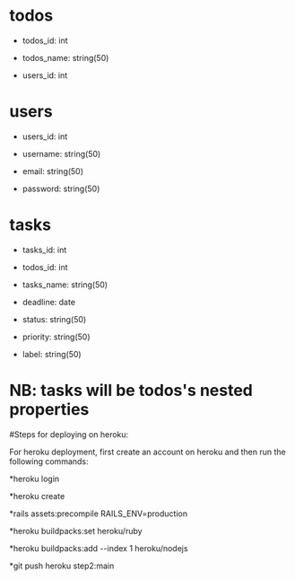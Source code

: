 # todos

* todos_id: int

* todos_name: string(50)

* users_id: int

# users

* users_id: int

* username: string(50)

* email: string(50)

* password: string(50)

# tasks

* tasks_id: int

* todos_id: int

* tasks_name: string(50)

* deadline: date

* status: string(50)

* priority: string(50)

* label: string(50)

# NB: tasks will be todos's nested properties

#Steps for deploying on heroku:

For heroku deployment, first create an account on heroku and then run the following commands:

*heroku login

*heroku create

*rails assets:precompile RAILS_ENV=production

*heroku buildpacks:set heroku/ruby

*heroku buildpacks:add --index 1 heroku/nodejs

*git push heroku step2:main

